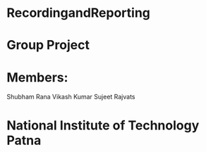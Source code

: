 # RecordingandReporting
# Group Project
# Members:
  Shubham Rana
  Vikash Kumar
  Sujeet Rajvats
# National Institute of Technology Patna
